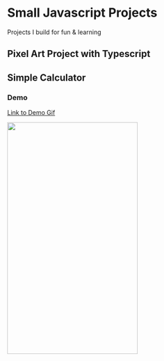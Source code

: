 # Small Javascript Projects
Projects I build for fun & learning

## Pixel Art Project with Typescript

## Simple Calculator

### Demo
<a href="https://firebasestorage.googleapis.com/v0/b/platosolids-742bb.appspot.com/o/videos%2Fsimple-calculator-demo.gif?alt=media&token=a1951c92-74c8-4885-985c-0263804ae483">Link to Demo Gif</a>

<img src="https://firebasestorage.googleapis.com/v0/b/platosolids-742bb.appspot.com/o/videos%2Fsimple-calculator-demo.gif?alt=media&token=a1951c92-74c8-4885-985c-0263804ae483" width="300" height="533" />
